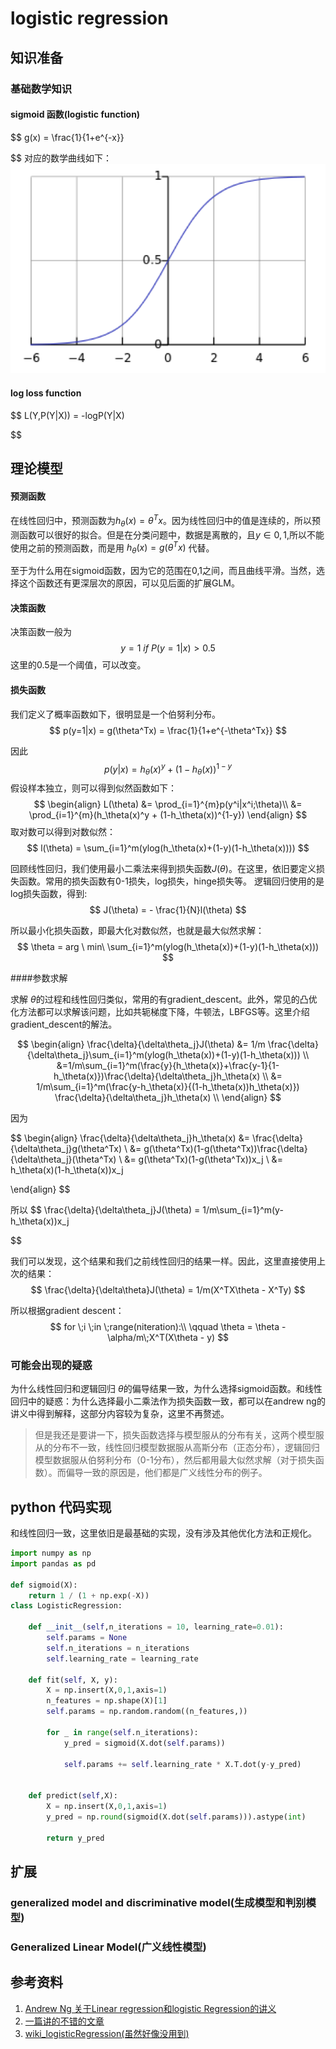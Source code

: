 # logistic regression

## 知识准备

### 基础数学知识

#### sigmoid 函数(logistic function)
$$
  g(x) = \frac{1}{1+e^{-x}}

$$
对应的数学曲线如下：
![image](sigmoid.png)

#### log loss function
$$
L(Y,P(Y|X)) = -logP(Y|X)

$$

## 理论模型

#### 预测函数

在线性回归中，预测函数为$h_\theta(x)=\theta^Tx$。因为线性回归中的值是连续的，所以预测函数可以很好的拟合。但是在分类问题中，数据是离散的，且$y\in{0,1}$,所以不能使用之前的预测函数，而是用 $h_\theta(x)=g(\theta^Tx)$ 代替。

至于为什么用在sigmoid函数，因为它的范围在0,1之间，而且曲线平滑。当然，选择这个函数还有更深层次的原因，可以见后面的扩展GLM。

#### 决策函数

决策函数一般为
$$
y = 1\ if\  P(y=1|x)>0.5
$$
这里的0.5是一个阈值，可以改变。

#### 损失函数
我们定义了概率函数如下，很明显是一个伯努利分布。
$$
p(y=1|x) = g(\theta^Tx) = \frac{1}{1+e^{-\theta^Tx}}
$$

因此
$$
p(y|x) = h_\theta(x)^y + (1-h_\theta(x))^{1-y}
$$
假设样本独立，则可以得到似然函数如下：
$$
\begin{align}
L(\theta) &= \prod_{i=1}^{m}p(y^i|x^i;\theta)\\
          &= \prod_{i=1}^{m}(h_\theta(x)^y + (1-h_\theta(x))^{1-y})      
\end{align}
$$
取对数可以得到对数似然：
$$
l(\theta) = \sum_{i=1}^m(ylog(h_\theta(x)+(1-y)(1-h_\theta(x))))
$$

回顾线性回归，我们使用最小二乘法来得到损失函数$J(\theta)$。在这里，依旧要定义损失函数。常用的损失函数有0-1损失，log损失，hinge损失等。
逻辑回归使用的是log损失函数，得到:
$$
J(\theta) = - \frac{1}{N}l(\theta)
$$

所以最小化损失函数，即最大化对数似然，也就是最大似然求解：
$$
\theta = arg \ min\  \sum_{i=1}^m(ylog(h_\theta(x))+(1-y)(1-h_\theta(x)))
$$

####参数求解

求解 $\theta$的过程和线性回归类似，常用的有gradient_descent。此外，常见的凸优化方法都可以求解该问题，比如共轭梯度下降，牛顿法，LBFGS等。这里介绍gradient_descent的解法。

$$
\begin{align}
\frac{\delta}{\delta\theta_j}J(\theta) &= 1/m
\frac{\delta}{\delta\theta_j}\sum_{i=1}^m(ylog(h_\theta(x))+(1-y)(1-h_\theta(x))) \\
&=1/m\sum_{i=1}^m(\frac{y}{h_\theta(x)}+\frac{y-1}{1-h_\theta(x)})\frac{\delta}{\delta\theta_j}h_\theta(x) \\
&= 1/m\sum_{i=1}^m(\frac{y-h_\theta(x)}{(1-h_\theta(x))h_\theta(x)})
\frac{\delta}{\delta\theta_j}h_\theta(x) \\
\end{align}
$$

因为

$$
\begin{align}
\frac{\delta}{\delta\theta_j}h_\theta(x) &=
\frac{\delta}{\delta\theta_j}g(\theta^Tx) \\
&= g(\theta^Tx)(1-g(\theta^Tx))\frac{\delta}{\delta\theta_j}(\theta^Tx) \\
&= g(\theta^Tx)(1-g(\theta^Tx))x_j \\
&= h_\theta(x)(1-h_\theta(x))x_j

\end{align}
$$

所以
$$
\frac{\delta}{\delta\theta_j}J(\theta) =
1/m\sum_{i=1}^m(y-h_\theta(x))x_j

$$

我们可以发现，这个结果和我们之前线性回归的结果一样。因此，这里直接使用上次的结果：
$$
\frac{\delta}{\delta\theta}J(\theta) =
1/m(X^TX\theta - X^Ty)
$$

所以根据gradient descent：
$$
  for \;i \;in \;range(niteration):\\
      \qquad \theta = \theta - \alpha/m\;X^T(X\theta - y)
$$

### 可能会出现的疑惑

为什么线性回归和逻辑回归 $\theta$的偏导结果一致，为什么选择sigmoid函数。和线性回归中的疑惑：为什么选择最小二乘法作为损失函数一致，都可以在andrew ng的讲义中得到解释，这部分内容较为复杂，这里不再赘述。

> 但是我还是要讲一下，损失函数选择与模型服从的分布有关，这两个模型服从的分布不一致，线性回归模型数据服从高斯分布（正态分布），逻辑回归模型数据服从伯努利分布（0-1分布），然后都用最大似然求解（对于损失函数）。而偏导一致的原因是，他们都是广义线性分布的例子。

## python 代码实现
和线性回归一致，这里依旧是最基础的实现，没有涉及其他优化方法和正规化。
```python
import numpy as np
import pandas as pd

def sigmoid(X):
    return 1 / (1 + np.exp(-X))
class LogisticRegression:

    def __init__(self,n_iterations = 10, learning_rate=0.01):
        self.params = None
        self.n_iterations = n_iterations
        self.learning_rate = learning_rate

    def fit(self, X, y):
        X = np.insert(X,0,1,axis=1)
        n_features = np.shape(X)[1]
        self.params = np.random.random((n_features,))

        for _ in range(self.n_iterations):
            y_pred = sigmoid(X.dot(self.params))

            self.params += self.learning_rate * X.T.dot(y-y_pred)


    def predict(self,X):
        X = np.insert(X,0,1,axis=1)
        y_pred = np.round(sigmoid(X.dot(self.params))).astype(int)

        return y_pred
```

## 扩展

### generalized model and discriminative model(生成模型和判别模型)

### Generalized Linear Model(广义线性模型)

## 参考资料
1. [Andrew Ng 关于Linear regression和logistic Regression的讲义](http://cs229.stanford.edu/notes/cs229-notes1.pdf)
2. [一篇讲的不错的文章](http://tech.meituan.com/intro_to_logistic_regression.html)
3. [wiki_logisticRegression(虽然好像没用到)](https://en.wikipedia.org/wiki/Logistic_regression)
